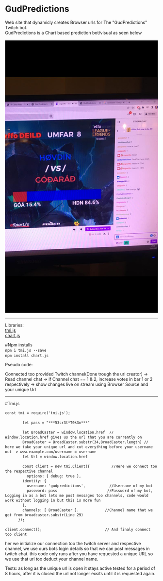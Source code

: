 

# GudPredictions
Web site that dynamicly creates Browser urls for The "GudPredictions" Twitch bot.<br/>
GudPredictions is a Chart based prediction bot/visual as seen below<br/><br/>
![GudPredictions in action](https://github.com/Raygud/GudPredictions/blob/main/277176984_4963350867088086_3789456981045879338_n.jpeg?raw=true)
 _______________________________________________

Libraries:
<br/>[tmi.js](https://tmijs.com/)
<br/>[chart.js](https://www.chartjs.org/)

#Npm installs
<br/> ```npm i tmi.js --save```
<br/> ```npm install chart.js```

Pseudo code:

Connected too provided Twitch channel(Done trough the url creator) -> Read channel chat -> if Channel chat == 1 & 2, increase votes in bar 1 or 2 respectively -> show changes live on stream using Browser Source and your unique Url

  _______________________________________________

#Tmi.js

```
const tmi = require('tmi.js');

        let pass = "***53cr3t*T0k3n***"

        let BroadCaster = window.location.href  // Window.location.href gives us the url that you are currently on
        BroadCaster = BroadCaster.substr(34,BroadCaster.length) // here we take your unique url and cut everything before your username out -> www.example.com/username = username
        let Url = window.location.href

        const client = new tmi.Client({          //Here we connect too the respective channel
          options: { debug: true },
        identity: { 
          username: 'gudpredictions',           //Username of my bot
          password: pass                       //Password of my bot, Logging in as a bot lets me post messages too channels, code would work without logging in but this is more fun
        },
        channels: [ BroadCaster ].            //Channel name that we got from broadcaster.substr(Line 29)
      });

client.connect();                             // And finaly connect too client
```

her we initialize our connection too the twitch server and respective channel, we use ours bots login details so that we can post messages in twitch chat.
this code only runs after you have requested a unique URL so we use that url too deduct your channel name.

Tests: as long as the unique url is open it stays active tested for a period of 8 hours, after it is closed the url not longer exsits until it is requested again.
